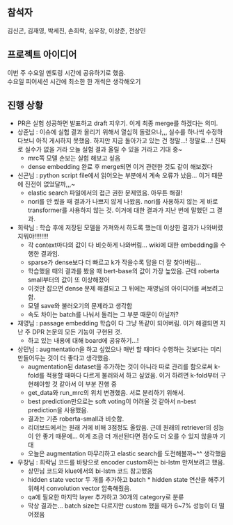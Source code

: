 ## 참석자
김신곤, 김재영, 박세진, 손희락, 심우창, 이상준, 전상민

## 프로젝트 아이디어
이번 주 수요일 멘토링 시간에 공유하기로 했음.  
수요일 피어세션 시간에 최소한 한 개씩은 생각해오기

## 진행 상황
- PR은 실험 성공하면 발표하고 draft 지우기. 이게 최종 merge를 하겠다는 의미.  
- 상준님 : 이슈에 실험 결과 올리기 위해서 열심히 돌렸으나,,, 실수를 하나씩 수정하다보니 아직 게시하지 못했음. 하지만 지금 돌아가고 있는 건 정말...! 정말로...! 진짜로 실수가 없을 거라 오늘 실험 결과 올릴 수 있을 거라고 기대 중~
  - mrc쪽 모델 손보는 실험 해보고 싶음
  - dense embedding 완료 후 merge되면 이거 관련한 것도 같이 해보겠다
- 신곤님 : python script file에서 읽어오는 부분에서 계속 오류가 났음... 이거 때문에 진전이 없었달까,,,~
  - elastic search 파일에서의 접근 권한 문제였음. 아무튼 해결!
  - nori를 안 썼을 때 결과가 나쁘지 않게 나왔음. nori를 사용하지 않는 게 바로 transformer를 사용하지 않는 것. 이거에 대한 결과가 지난 번에 말했던 그 결과.
- 희락님 : 학습 후에 저장된 모델을 가져와서 하도록 했는데 이상한 결과가 나와버렸지뭐야!!!!!!!!
  - 각 context마다의 값이 다 비슷하게 나와버림... wiki에 대한 embedding을 수행한 결과임.
  - sparse가 dense보다 더 빠르고 k가 작을수록 답을 더 잘 찾아버림...
  - 학습했을 때의 결과를 봤을 때 bert-base의 값이 가장 높았음. 근데 roberta small부터의 값이 또 이상해졌어
  - 이것만 잡으면 dense 문제 해결되고 그 뒤에는 재영님의 아이디어를 써보려고 함.
  - 모델 save와 불러오기의 문제라고 생각함
  - 속도 차이는 batch를 나눠서 돌리는 그 부분 때문이 아닐까?
- 재영님 : passage embedding 학습이 다 그냥 똑같이 되어버림. 이거 해결되면 지난 주 DPR 논문의 모든 기능이 구현된 것.
  - 하고 있는 내용에 대해 board에 공유하기...!
- 상민님 : augmentation을 하고 싶었으나 매번 할 때마다 수행하는 것보다는 미리 만들어두는 것이 더 좋다고 생각했음.
  - augmentation된 dataset을 추가하는 것이 아니라 따로 관리를 함으로써 k-fold를 적용할 때마다 다르게 불러와서 하고 싶었음. 이거 하려면 k-fold부터 구현해야할 것 같아서 이 부분 진행 중
  - get_data와 run_mrc의 위치 변경했음. 서로 분리하기 위해서.
  - best prediction만으로는 soft voting이 어려울 것 같아서 n-best prediction을 사용했음.
  - 결과는 기존 roberta-small과 비슷함. 
  - 리더보드에서는 원래 거에 비해 3점정도 올랐음. 근데 원래의 retriever의 성능이 안 좋기 때문에... 이게 조금 더 개선된다면 점수도 더 오를 수 있지 않을까 기대
  - 오늘은 augmentation 마무리하고 elastic search를 도전해볼까~^^ 생각했음
- 우창님 : 희락님 코드를 바탕으로 encoder custom하는 bi-lstm 만져보려고 했음.
  - 상민님 코드와 klue에서의 bi-lstm 코드 참고했음
  - hidden state vector 두 개를 추가하고 batch * hidden state 연산을 해주기 위해서 convolution vector 압축해줬음.
  - qa에 필요한 마지막 layer 추가하고 30개의 category로 분류
  - 막상 결과는... batch size는 다르지만 custom 했을 때가 6~7% 성능이 더 떨어졌음
